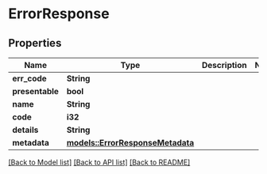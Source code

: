 # ErrorResponse

## Properties

Name | Type | Description | Notes
------------ | ------------- | ------------- | -------------
**err_code** | **String** |  | 
**presentable** | **bool** |  | 
**name** | **String** |  | 
**code** | **i32** |  | 
**details** | **String** |  | 
**metadata** | [**models::ErrorResponseMetadata**](ErrorResponse_metadata.md) |  | 

[[Back to Model list]](../README.md#documentation-for-models) [[Back to API list]](../README.md#documentation-for-api-endpoints) [[Back to README]](../README.md)


